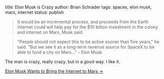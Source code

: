 title: Elon Musk is Crazy
author: Brian Schrader
tags: spacex, elon musk, mars, internet
status: publish

> It would be an incremental process, and proceeds from the Earth internet could will help pay for the $10 billion investment in the colony and internet on Mars, Musk said. 

> "People should not expect this to be active sooner than five years," he said. "But we see it as a long-term revenue source for SpaceX to be able to fund a city on Mars..." - Elon Musk

The man is crazy, really crazy, but in a good way. I like it.

[Elon Musk Wants to Bring the Internet to Mars &#8594;](http://www.universetoday.com/118347/elon-musk-wants-to-bring-the-internet-to-mars/)
